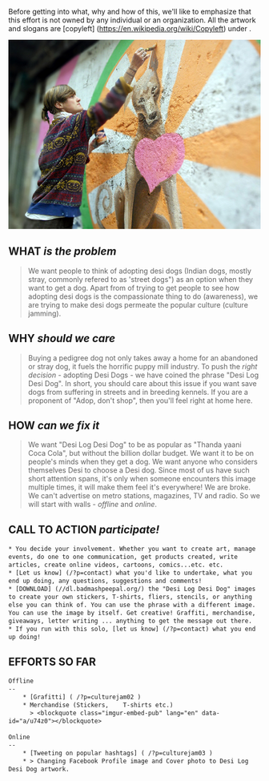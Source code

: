 <!--

Title: Desi Log, Desi Dog (Indian version of "Adopt, don't shop")
Scripts: 
- //s.imgur.com/min/embed.js

-->

Before getting into what, why and how of this, we'll like to emphasize that this effort is not owned by any individual or an organization. All the artwork and slogans are [copyleft] (https://en.wikipedia.org/wiki/Copyleft) under .

![qobm0bb.jpg](/images/qobm0bb.jpg)

WHAT _is the problem_
-----
> We want people to think of adopting desi dogs (Indian dogs, mostly stray, commonly refered to as 'street dogs") as an option when they want to get a dog. Apart from of trying to get people to see how adopting desi dogs is the compassionate thing to do (awareness), we are trying to make desi dogs permeate the popular culture (culture jamming).

WHY _should we care_
-----
> Buying a pedigree dog not only takes away a home for an abandoned or stray dog, it fuels the horrific puppy mill industry. To push the _right decision_ - adopting Desi Dogs - we have coined the phrase "Desi Log Desi Dog". In short, you should care about this issue if you want save dogs from suffering in streets and in breeding kennels.  If you are a proponent of "Adop, don't shop", then you'll feel right at home here.

HOW _can we fix it_
-------
> We want "Desi Log Desi Dog" to be as popular as "Thanda yaani Coca Cola", but without the billion dollar budget. We want it to be on people's minds when they get a dog. We want anyone who considers themselves Desi to choose a Desi dog. Since most of us have such short attention spans, it's only when someone encounters this image multiple times, it will make them feel it's everywhere! We are broke. We can't advertise on metro stations, magazines, TV and radio. So we will start with walls - _offline_ and _online_.

CALL TO ACTION _participate!_
-----
	* You decide your involvement. Whether you want to create art, manage events, do one to one communication, get products created, write articles, create online videos, cartoons, comics...etc. etc.
	* [Let us know] (/?p=contact) what you'd like to undertake, what you end up doing, any questions, suggestions and comments! 
	* [DOWNLOAD] (//dl.badmashpeepal.org/) the "Desi Log Desi Dog" images to create your own stickers, T-shirts, fliers, stencils, or anything else you can think of. You can use the phrase with a different image. You can use the image by itself. Get creative! Graffiti, merchandise, giveaways, letter writing ... anything to get the message out there.
	* If you run with this solo, [let us know] (/?p=contact) what you end up doing! 

EFFORTS SO FAR
----
	Offline
	--
		* [Grafitti] ( /?p=culturejam02 ) 
		* Merchandise (Stickers,	T-shirts etc.)
		  > <blockquote class="imgur-embed-pub" lang="en" data-id="a/u74z0"></blockquote>

	Online
	--
		* [Tweeting on popular hashtags] ( /?p=culturejam03 )
		* > Changing Facebook Profile image and Cover photo to Desi Log Desi Dog artwork.
	
<!--
FAQ

CONTACT us to buy our Desi Log Desi Dog T-shirts at cost. You can them mark up to sell at your organization's event or just buy them for you and your friends.

SEND us a picture of your own Desi Log Desi Dog creations!

collaboartion - gist?  mailing list? trello? .. anything but fb group!

tactics - make videos,  spoof ebooks, spoof videos! repurpose videos

sukriti, supriya, shivani, meredith?

-->
